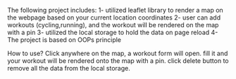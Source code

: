 The following project includes:
1- utilized leaflet library to render a map on the webpage based on your current location coordinates
2- user can add workouts (cycling,running), and the workout will be rendered on the map with a pin
3- utilized the local storage to hold the data on page reload
4- The project is based on OOPs principle

How to use?
Click anywhere on the map, a workout form will open. fill it and your workout will be rendered onto the map with a pin.
click delete button to remove all the data from the local storage.
